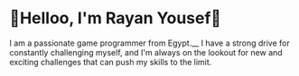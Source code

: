   

# 👋Helloo, I'm Rayan Yousef👋



I am a passionate game programmer from Egypt.__ I have a strong drive for constantly challenging myself, and I'm always on the lookout for new and exciting challenges that can push my skills to the limit.
